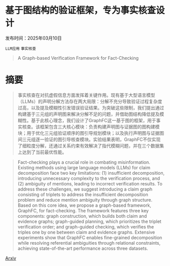# 基于图结构的验证框架，专为事实核查设计

发布时间：2025年03月10日

`LLM应用` `事实核查`

> A Graph-based Verification Framework for Fact-Checking

# 摘要

> 事实核查在对抗虚假信息方面发挥着关键作用。现有基于大型语言模型（LLMs）的声明分解方法存在两大局限：分解不充分导致验证过程复杂度过高，以及提及模糊性引发错误验证结果。为突破这些限制，我们提出通过构建基于三元组的声明图来解决分解不足的问题，并借助图结构降低提及模糊性。基于此核心理念，我们设计了GraphFC这一基于图的框架，用于事实核查。该框架包含三大核心模块：负责构建声明图与证据图的图构建模块；用于优化三元组验证顺序的图引导规划模块；以及执行声明图与证据图间三元组逐一验证的图引导核查模块。实验结果表明，GraphFC不仅实现了细粒度分解，还通过关系约束有效解决了指代模糊问题，并在三个数据集上达到了当前最优性能。

> Fact-checking plays a crucial role in combating misinformation. Existing methods using large language models (LLMs) for claim decomposition face two key limitations: (1) insufficient decomposition, introducing unnecessary complexity to the verification process, and (2) ambiguity of mentions, leading to incorrect verification results. To address these challenges, we suggest introducing a claim graph consisting of triplets to address the insufficient decomposition problem and reduce mention ambiguity through graph structure. Based on this core idea, we propose a graph-based framework, GraphFC, for fact-checking. The framework features three key components: graph construction, which builds both claim and evidence graphs; graph-guided planning, which prioritizes the triplet verification order; and graph-guided checking, which verifies the triples one by one between claim and evidence graphs. Extensive experiments show that GraphFC enables fine-grained decomposition while resolving referential ambiguities through relational constraints, achieving state-of-the-art performance across three datasets.

[Arxiv](https://arxiv.org/abs/2503.07282)